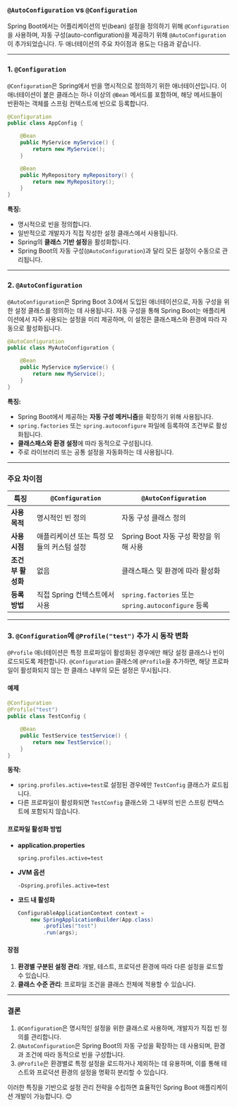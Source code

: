 ### `@AutoConfiguration` vs `@Configuration`

Spring Boot에서는 어플리케이션의 빈(bean) 설정을 정의하기 위해 `@Configuration`을 사용하며, 자동 구성(auto-configuration)을 제공하기 위해 `@AutoConfiguration`이 추가되었습니다. 두 애너테이션의 주요 차이점과 용도는 다음과 같습니다.

---

### 1. `@Configuration`
`@Configuration`은 Spring에서 빈을 명시적으로 정의하기 위한 애너테이션입니다. 이 애너테이션이 붙은 클래스는 하나 이상의 `@Bean` 메서드를 포함하며, 해당 메서드들이 반환하는 객체를 스프링 컨텍스트에 빈으로 등록합니다.

```java
@Configuration
public class AppConfig {

    @Bean
    public MyService myService() {
        return new MyService();
    }

    @Bean
    public MyRepository myRepository() {
        return new MyRepository();
    }
}
```

**특징:**
- 명시적으로 빈을 정의합니다.
- 일반적으로 개발자가 직접 작성한 설정 클래스에서 사용됩니다.
- Spring의 **클래스 기반 설정**을 활성화합니다.
- Spring Boot의 자동 구성(`@AutoConfiguration`)과 달리 모든 설정이 수동으로 관리됩니다.

---

### 2. `@AutoConfiguration`
`@AutoConfiguration`은 Spring Boot 3.0에서 도입된 애너테이션으로, 자동 구성을 위한 설정 클래스를 정의하는 데 사용됩니다. 자동 구성을 통해 Spring Boot는 애플리케이션에서 자주 사용되는 설정을 미리 제공하며, 이 설정은 클래스패스와 환경에 따라 자동으로 활성화됩니다.

```java
@AutoConfiguration
public class MyAutoConfiguration {

    @Bean
    public MyService myService() {
        return new MyService();
    }
}
```

**특징:**
- Spring Boot에서 제공하는 **자동 구성 메커니즘**을 확장하기 위해 사용됩니다.
- `spring.factories` 또는 `spring.autoconfigure` 파일에 등록하여 조건부로 활성화됩니다.
- **클래스패스와 환경 설정**에 따라 동적으로 구성됩니다.
- 주로 라이브러리 또는 공통 설정을 자동화하는 데 사용됩니다.

---

### 주요 차이점

| **특징**              | `@Configuration`                         | `@AutoConfiguration`                        |
|-----------------------|------------------------------------------|---------------------------------------------|
| **사용 목적**         | 명시적인 빈 정의                          | 자동 구성 클래스 정의                         |
| **사용 시점**         | 애플리케이션 또는 특정 모듈의 커스텀 설정  | Spring Boot 자동 구성 확장을 위해 사용        |
| **조건부 활성화**     | 없음                                     | 클래스패스 및 환경에 따라 활성화              |
| **등록 방법**         | 직접 Spring 컨텍스트에서 사용             | `spring.factories` 또는 `spring.autoconfigure` 등록 |

---

### 3. `@Configuration`에 `@Profile("test")` 추가 시 동작 변화

`@Profile` 애너테이션은 특정 프로파일이 활성화된 경우에만 해당 설정 클래스나 빈이 로드되도록 제한합니다. `@Configuration` 클래스에 `@Profile`을 추가하면, 해당 프로파일이 활성화되지 않는 한 클래스 내부의 모든 설정은 무시됩니다.

#### 예제

```java
@Configuration
@Profile("test")
public class TestConfig {

    @Bean
    public TestService testService() {
        return new TestService();
    }
}
```

**동작:**
- `spring.profiles.active=test`로 설정된 경우에만 `TestConfig` 클래스가 로드됩니다.
- 다른 프로파일이 활성화되면 `TestConfig` 클래스와 그 내부의 빈은 스프링 컨텍스트에 포함되지 않습니다.

#### 프로파일 활성화 방법
- **application.properties**
  ```properties
  spring.profiles.active=test
  ```
- **JVM 옵션**
  ```
  -Dspring.profiles.active=test
  ```
- **코드 내 활성화**
  ```java
  ConfigurableApplicationContext context = 
      new SpringApplicationBuilder(App.class)
          .profiles("test")
          .run(args);
  ```

#### 장점
1. **환경별 구분된 설정 관리**: 개발, 테스트, 프로덕션 환경에 따라 다른 설정을 로드할 수 있습니다.
2. **클래스 수준 관리**: 프로파일 조건을 클래스 전체에 적용할 수 있습니다.

---

### 결론
1. `@Configuration`은 명시적인 설정을 위한 클래스로 사용하며, 개발자가 직접 빈 정의를 관리합니다.
2. `@AutoConfiguration`은 Spring Boot의 자동 구성을 확장하는 데 사용되며, 환경과 조건에 따라 동적으로 빈을 구성합니다.
3. `@Profile`은 환경별로 특정 설정을 로드하거나 제외하는 데 유용하며, 이를 통해 테스트와 프로덕션 환경의 설정을 명확히 분리할 수 있습니다.

이러한 특징을 기반으로 설정 관리 전략을 수립하면 효율적인 Spring Boot 애플리케이션 개발이 가능합니다. 😊
